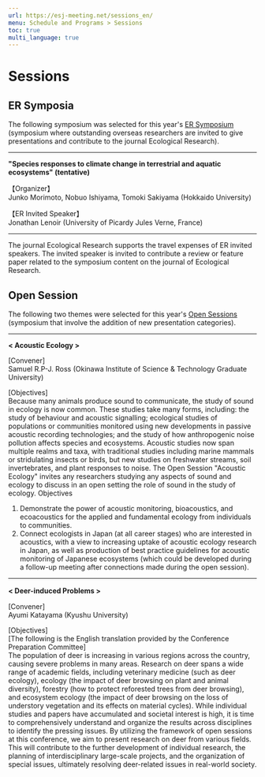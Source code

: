 ```yaml
---
url: https://esj-meeting.net/sessions_en/
menu: Schedule and Programs > Sessions
toc: true
multi_language: true
---
```


# Sessions

## ER Symposia

The following symposium was selected for this year's [ER Symposium](ersympo_en) (symposium where outstanding overseas researchers are invited to give presentations and contribute to the journal Ecological Research).

---

**"Species responses to climate change in terrestrial and aquatic ecosystems" (tentative)**

【Organizer】<br/>
Junko Morimoto, Nobuo Ishiyama, Tomoki Sakiyama (Hokkaido University)

【ER Invited Speaker】<br/>
Jonathan Lenoir (University of Picardy Jules Verne, France)

---

The journal Ecological Research supports the travel expenses of ER invited speakers. The invited speaker is invited to contribute a review or feature paper related to the symposium content on the journal of Ecological Research.

## Open Session

The following two themes were selected for this year's [Open Sessions](opensession_en) (symposium that involve the addition of new presentation categories).

---

**< Acoustic Ecology >** 

[Convener]<br/>
Samuel R.P-J. Ross (Okinawa Institute of Science & Technology Graduate University)

[Objectives]<br/>
Because many animals produce sound to communicate, the study of sound in ecology is now common. These studies take many forms, including: the study of behaviour and acoustic signalling; ecological studies of populations or communities monitored using new developments in passive acoustic recording technologies; and the study of how anthropogenic noise pollution affects species and ecosystems. Acoustic studies now span multiple realms and taxa, with traditional studies including marine mammals or stridulating insects or birds, but new studies on freshwater streams, soil invertebrates, and plant responses to noise. The Open Session "Acoustic Ecology" invites any researchers studying any aspects of sound and ecology to discuss in an open setting the role of sound in the study of ecology.
Objectives
1. Demonstrate the power of acoustic monitoring, bioacoustics, and ecoacoustics for the applied and fundamental ecology from individuals to communities.
2. Connect ecologists in Japan (at all career stages) who are interested in acoustics, with a view to increasing uptake of acoustic ecology research in Japan, as well as production of best practice guidelines for acoustic monitoring of Japanese ecosystems (which could be developed during a follow-up meeting after connections made during the open session).

---

**< Deer-induced Problems >**　

[Convener]<br/>
Ayumi Katayama (Kyushu University)

[Objectives]<br/>
[The following is the English translation provided by the Conference Preparation Committee]<br/>
The population of deer is increasing in various regions across the country, causing severe problems in many areas. Research on deer spans a wide range of academic fields, including veterinary medicine (such as deer ecology), ecology (the impact of deer browsing on plant and animal diversity), forestry (how to protect reforested trees from deer browsing), and ecosystem ecology (the impact of deer browsing on the loss of understory vegetation and its effects on material cycles). While individual studies and papers have accumulated and societal interest is high, it is time to comprehensively understand and organize the results across disciplines to identify the pressing issues. By utilizing the framework of open sessions at this conference, we aim to present research on deer from various fields. This will contribute to the further development of individual research, the planning of interdisciplinary large-scale projects, and the organization of special issues, ultimately resolving deer-related issues in real-world society.
